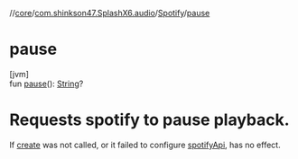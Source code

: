 //[core](../../../index.md)/[com.shinkson47.SplashX6.audio](../index.md)/[Spotify](index.md)/[pause](pause.md)

# pause

[jvm]\
fun [pause](pause.md)(): [String](https://kotlinlang.org/api/latest/jvm/stdlib/kotlin/-string/index.html)?

# Requests spotify to pause playback.

If [create](create.md) was not called, or it failed to configure [spotifyApi](spotify-api.md), has no effect.

